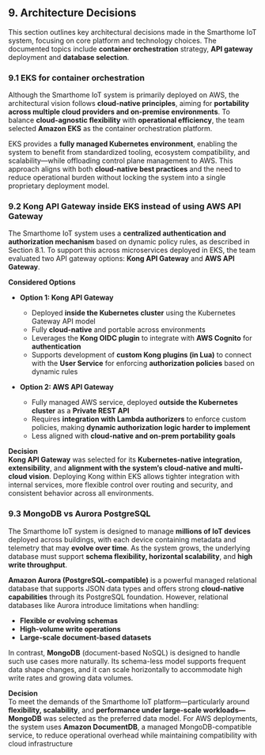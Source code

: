 ## 9. Architecture Decisions

This section outlines key architectural decisions made in the Smarthome IoT system, focusing on core platform and technology choices. The documented topics include **container orchestration** strategy,  **API gateway** deployment and **database selection**.

### 9.1 EKS for container orchestration

Although the Smarthome IoT system is primarily deployed on AWS, the architectural vision follows **cloud-native principles**, aiming for **portability across multiple cloud providers and on-premise environments**. To balance **cloud-agnostic flexibility** with **operational efficiency**, the team selected **Amazon EKS** as the container orchestration platform.

EKS provides a **fully managed Kubernetes environment**, enabling the system to benefit from standardized tooling, ecosystem compatibility, and scalability—while offloading control plane management to AWS. This approach aligns with both **cloud-native best practices** and the need to reduce operational burden without locking the system into a single proprietary deployment model.

### 9.2 Kong API Gateway inside EKS instead of using AWS API Gateway

The Smarthome IoT system uses a **centralized authentication and authorization mechanism** based on dynamic policy rules, as described in Section 8.1. To support this across microservices deployed in EKS, the team evaluated two API gateway options: **Kong API Gateway** and **AWS API Gateway**.

**Considered Options**<br>
- **Option 1: Kong API Gateway**
  - Deployed **inside the Kubernetes cluster** using the Kubernetes Gateway API model
  - Fully **cloud-native** and portable across environments
  - Leverages the **Kong OIDC plugin** to integrate with **AWS Cognito** for **authentication**
  - Supports development of **custom Kong plugins (in Lua)** to connect with the **User Service** for enforcing **authorization policies** based on dynamic rules

- **Option 2: AWS API Gateway**
  - Fully managed AWS service, deployed **outside the Kubernetes cluster** as a **Private REST API**
  - Requires **integration with Lambda authorizers** to enforce custom policies, making **dynamic authorization logic harder to implement**
  - Less aligned with **cloud-native and on-prem portability goals**

**Decision**<br>
**Kong API Gateway** was selected for its **Kubernetes-native integration, extensibility**, and **alignment with the system’s cloud-native and multi-cloud vision**. Deploying Kong within EKS allows tighter integration with internal services, more flexible control over routing and security, and consistent behavior across all environments.

### 9.3 MongoDB vs Aurora PostgreSQL

The Smarthome IoT system is designed to manage **millions of IoT devices** deployed across buildings, with each device containing metadata and telemetry that may **evolve over time**. As the system grows, the underlying database must support **schema flexibility, horizontal scalability**, and **high write throughput**.

**Amazon Aurora (PostgreSQL-compatible)** is a powerful managed relational database that supports JSON data types and offers strong **cloud-native capabilities** through its PostgreSQL foundation. However, relational databases like Aurora introduce limitations when handling:

- **Flexible or evolving schemas**
- **High-volume write operations**
- **Large-scale document-based datasets**

In contrast, **MongoDB** (document-based NoSQL) is designed to handle such use cases more naturally. Its schema-less model supports frequent data shape changes, and it can scale horizontally to accommodate high write rates and growing data volumes.

**Decision**<br>
To meet the demands of the Smarthome IoT platform—particularly around **flexibility, scalability**, and **performance under large-scale workloads—MongoDB** was selected as the preferred data model. For AWS deployments, the system uses **Amazon DocumentDB**, a managed MongoDB-compatible service, to reduce operational overhead while maintaining compatibility with cloud infrastructure
